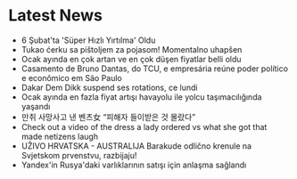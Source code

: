 # Latest News
-  6 Şubat'ta 'Süper Hızlı Yırtılma' Oldu
-  Tukao ćerku sa pištoljem za pojasom! Momentalno uhapšen
-  Ocak ayında en çok artan ve en çok düşen fiyatlar belli oldu
-  Casamento de Bruno Dantas, do TCU, e empresária reúne poder político e econômico em São Paulo
-  Dakar Dem Dikk suspend ses rotations, ce lundi
-  Ocak ayında en fazla fiyat artışı havayolu ile yolcu taşımacılığında yaşandı
-  만취 사망사고 낸 벤츠女 “피해자 들이받은 것 몰랐다”
-  Check out a video of the dress a lady ordered vs what she got that made netizens laugh
-  UŽIVO HRVATSKA - AUSTRALIJA Barakude odlično krenule na Svjetskom prvenstvu, razbijaju!
-  Yandex'in Rusya'daki varlıklarının satışı için anlaşma sağlandı
